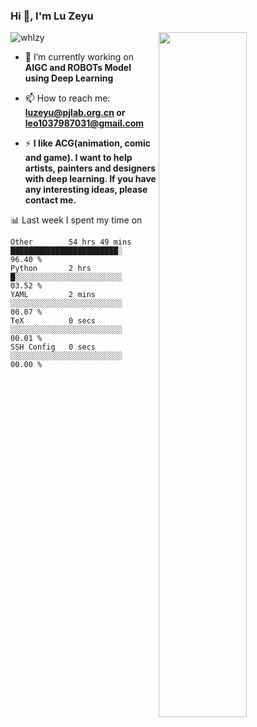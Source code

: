 ### Hi 👋, I'm Lu Zeyu

<img src="https://komarev.com/ghpvc/?username=whlzy&label=Profile%20views&color=0e75b6&style=flat" alt="whlzy" />
<img align="right" width="53%" src="https://github-readme-stats.vercel.app/api?username=whlzy&show_icons=true">

- 🔭 I’m currently working on **AIGC and ROBOTs Model using Deep Learning**

- 📫 How to reach me: **luzeyu@pjlab.org.cn or leo1037987031@gmail.com**

- ⚡ **I like ACG(animation, comic and game). I want to help artists, painters and designers with deep learning. If you have any interesting ideas, please contact me.**

📊 Last week I spent my time on

<!--START_SECTION:waka-->

```text
Other        54 hrs 49 mins  ████████████████████████░   96.40 %
Python       2 hrs           █░░░░░░░░░░░░░░░░░░░░░░░░   03.52 %
YAML         2 mins          ░░░░░░░░░░░░░░░░░░░░░░░░░   00.07 %
TeX          0 secs          ░░░░░░░░░░░░░░░░░░░░░░░░░   00.01 %
SSH Config   0 secs          ░░░░░░░░░░░░░░░░░░░░░░░░░   00.00 %
```

<!--END_SECTION:waka-->

